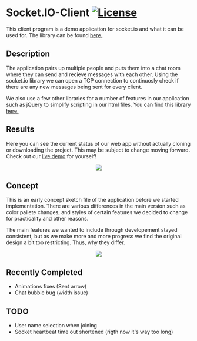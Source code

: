 
# Socket.IO-Client [![License](https://img.shields.io/badge/License-Apache%202.0-blue.svg)](https://opensource.org/licenses/Apache-2.0)
This client program is a demo application for socket.io and what it can be used for. The library can be found [here.](https://github.com/socketio/socket.io)

## Description
The application pairs up multiple people and puts them into a chat room where they can send and recieve messages
with each other. Using the socket.io library we can open a TCP connection to continuosly check if there are any new messages being sent for every client.

We also use a few other libraries for a number of features in our application such as jQuery to simplify scripting in our html files. You can find this library [here.](https://jquery.com/) 

## Results
Here you can see the current status of our web app without actually cloning or downloading the project. This may be subject to change moving forward. Check out our [live demo](http://dalschedulebuilder.com/chat) for yourself!

<p align= "center">
  <img src= "https://i.imgur.com/zI9xnMc.png"/>
</p>


## Concept
This is an early concept sketch file of the application before we started implementation. There are various differences in the main version such as color pallete changes, and styles of certain features we decided to change for practicality and other reasons. 

The main features we wanted to include through developement stayed consistent, but as we make more and more progress we find the original design a bit too restricting. Thus, why they differ.

<p align="center">
   <img src="https://i.imgur.com/icepLhp.png"/>
</p>

## Recently Completed
* Animations fixes (Sent arrow)
* Chat bubble bug (width issue)

## TODO
* User name selection when joining
* Socket heartbeat time out shortened (rigth now it's way too long)
